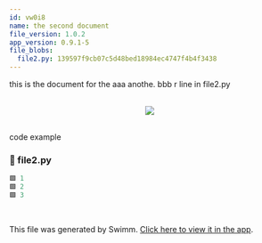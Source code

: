 ```yaml
---
id: vw0i8
name: the second document
file_version: 1.0.2
app_version: 0.9.1-5
file_blobs:
  file2.py: 139597f9cb07c5d48bed18984ec4747f4b4f3438
---
```


this is the document for the aaa anothe. bbb r line in file2.py

<br/>

<div align="center"><img src="https://media4.giphy.com/media/cdNSp4L5vCU7aQrYnV/giphy.gif?cid=d56c4a8bqu0v8plj8qbcuk8mev5t270p2b0m6ijntgpy3lit&rid=giphy.gif&ct=g" style="width:'25%'"/></div>

<br/>

code example
<!-- NOTE-swimm-snippet: the lines below link your snippet to Swimm -->
### 📄 file2.py
```python
🟩 1      
🟩 2      
🟩 3      
```

<br/>

This file was generated by Swimm. [Click here to view it in the app](https://app.swimm.io/repos/Z2l0aHViJTNBJTNBdGVzdDIlM0ElM0FlcmFuLXN3aW1t/docs/vw0i8).